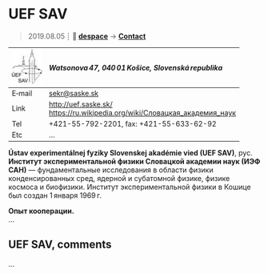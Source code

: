 # UEF SAV
> 2019.08.05 ┊ **🚀 [despace](index.md)** → **[Contact](contact.md)**

|[![](f/contact/u/uef_sav_logo1_thumb.jpg)](f/contact/u/uef_sav_logo1.png)|*Watsonova 47, 040 01 Košice, Slovenská republika*|
|:--|:--|
|E‑mail| <sekr@saske.sk> |
|Link| <http://uef.saske.sk/><br> <https://ru.wikipedia.org/wiki/Словацкая_академия_наук>  |
|Tel| +421-55-792-2201, fax: +421-55-633-62-92  |
|Etc| … |

**Ústav experimentálnej fyziky Slovenskej akadémie vied (UEF SAV)**, рус. **Институт экспериментальной физики Словацкой академии наук (ИЭФ САН)** — фундаментальные исследования в области физики конденсированных сред, ядерной и субатомной физике, физике космоса и биофизики. Институт экспериментальной физики в Кошице был создан 1 января 1969 г.

**Опыт кооперации.**  
…


<p style="page-break-after:always"> </p>

## UEF SAV, comments

…
